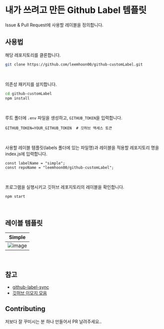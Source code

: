 # 내가 쓰려고 만든 Github Label 템플릿

Issue & Pull Request에 사용할 레이블을 정의합니다.

## 사용법

해당 레포지토리를 클론합니다.

```bash
git clone https://github.com/leemhoon00/github-customLabel.git
```

<br>

의존성 패키지를 설치합니다.

```bash
cd github-customLabel
npm install
```

<br>

루트 폴더에 `.env` 파일을 생성하고, `GITHUB_TOKEN`을 입력합니다.

```
GITHUB_TOKEN=YOUR_GITHUB_TOKEN  # 깃허브 액세스 토큰
```

<br>

사용할 레이블 템플릿(labels 폴더에 있는 파일명)과 레이블을 적용할 레포지토리 명을 index.js에 입력합니다.

```javscript
const labelName = "simple";
const repoName = "leemhoon00/github-customLabel";
```

<br>

프로그램을 실행시키고 깃허브 레포지토리의 레이블을 확인합니다.

```bash
npm start
```

<br>

## 레이블 템플릿

|Simple|
|---|
|![image](https://github.com/leemhoon00/github-customLabel/assets/57895643/5d50622c-bf37-4106-8a66-34d200e57224)|


<br>

## 참고

- [github-label-sync](https://github.com/Financial-Times/github-label-sync)
- [깃허브 이모지 모음](https://gist.github.com/rxaviers/7360908)

## Contributing

저보다 잘 꾸미시는 분 하나 만들어서 PR 날려주세요..
